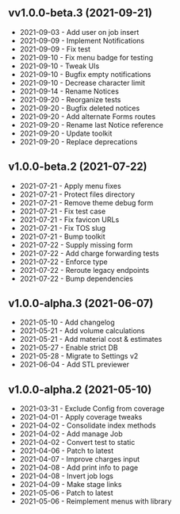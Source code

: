 ## vv1.0.0-beta.3 (2021-09-21)
* 2021-09-03 - Add user on job insert 
* 2021-09-09 - Implement Notifications 
* 2021-09-09 - Fix test 
* 2021-09-10 - Fix menu badge for testing 
* 2021-09-10 - Tweak UIs 
* 2021-09-10 - Bugfix empty notifications 
* 2021-09-10 - Decrease character limit 
* 2021-09-14 - Rename Notices 
* 2021-09-20 - Reorganize tests 
* 2021-09-20 - Bugfix deleted notices 
* 2021-09-20 - Add alternate Forms routes 
* 2021-09-20 - Rename last Notice reference 
* 2021-09-20 - Update toolkit 
* 2021-09-20 - Replace deprecations

## v1.0.0-beta.2 (2021-07-22)
* 2021-07-21 - Apply menu fixes 
* 2021-07-21 - Protect files directory 
* 2021-07-21 - Remove theme debug form 
* 2021-07-21 - Fix test case 
* 2021-07-21 - Fix favicon URLs 
* 2021-07-21 - Fix TOS slug 
* 2021-07-21 - Bump toolkit 
* 2021-07-22 - Supply missing form 
* 2021-07-22 - Add charge forwarding tests 
* 2021-07-22 - Enforce type 
* 2021-07-22 - Reroute legacy endpoints 
* 2021-07-22 - Bump dependencies 

## v1.0.0-alpha.3 (2021-06-07)
* 2021-05-10 - Add changelog 
* 2021-05-21 - Add volume calculations 
* 2021-05-21 - Add material cost & estimates 
* 2021-05-27 - Enable strict DB 
* 2021-05-28 - Migrate to Settings v2 
* 2021-06-04 - Add STL previewer 

## v1.0.0-alpha.2 (2021-05-10)
* 2021-03-31 - Exclude Config from coverage 
* 2021-04-01 - Apply coverage tweaks 
* 2021-04-02 - Consolidate index methods 
* 2021-04-02 - Add manage Job 
* 2021-04-02 - Convert test to static 
* 2021-04-06 - Patch to latest 
* 2021-04-07 - Improve charges input 
* 2021-04-08 - Add print info to page 
* 2021-04-08 - Invert job logs 
* 2021-04-09 - Make stage links 
* 2021-05-06 - Patch to latest 
* 2021-05-06 - Reimplement menus with library 
